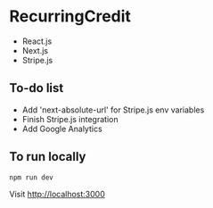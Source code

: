 # RecurringCredit

- React.js
- Next.js
- Stripe.js

## To-do list

- Add 'next-absolute-url' for Stripe.js env variables
- Finish Stripe.js integration
- Add Google Analytics

## To run locally

```bash
npm run dev
```

Visit [http://localhost:3000](http://localhost:3000)

